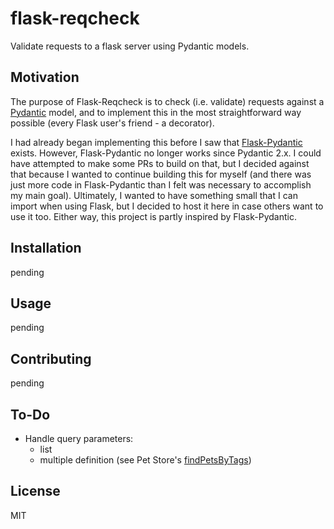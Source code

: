 # flask-reqcheck

Validate requests to a flask server using Pydantic models.

## Motivation

The purpose of Flask-Reqcheck is to check (i.e. validate) requests against a [Pydantic](https://docs.pydantic.dev/latest/) model, and to implement this in the most straightforward way possible (every Flask user's friend - a decorator).

I had already began implementing this before I saw that [Flask-Pydantic](https://github.com/bauerji/flask-pydantic) exists. However, Flask-Pydantic no longer works since Pydantic 2.x. I could have attempted to make some PRs to build on that, but I decided against that because I wanted to continue building this for myself (and there was just more code in Flask-Pydantic than I felt was necessary to accomplish my main goal). Ultimately, I wanted to have something small that I can import when using Flask, but I decided to host it here in case others want to use it too. Either way, this project is partly inspired by Flask-Pydantic.

## Installation

pending

## Usage

pending

## Contributing

pending

## To-Do

- Handle query parameters:
  - list
  - multiple definition (see Pet Store's [findPetsByTags](https://petstore3.swagger.io/#/pet/findPetsByTags))

## License

MIT
